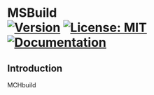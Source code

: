 MSBuild <br/> <a target="_blank" href="http://semver.org">![Version][Version.Badge]</a> <a target="_blank" href="https://opensource.org/licenses/MIT">![License: MIT][MIT.License]</a> <a target="_blank" href="https://MeteoSwiss-APN.github.io/mchbuild">![Documentation][Documentation.Badge]</a>
====

## Introduction

MCHbuild

[MIT.License]: https://img.shields.io/badge/License-MIT-blue.svg
[Version.Badge]: https://badge.fury.io/gh/MeteoSwiss-APN%2Fdawn.svg
[TravisCI.Badge]: https://travis-ci.org/MeteoSwiss-APN/dawn.svg?branch=master
[Documentation.Badge]: https://img.shields.io/badge/documentation-link-blue.svg


